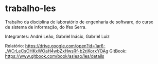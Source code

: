 # trabalho-les
Trabalho da disciplina de laboratório de engenharia de software, do curso de sistema de informação, do Ifes Serra.

Integrantes:
André Leão,
Gabriel Inácio,
Gabriel Luiz

Relatório: https://drive.google.com/open?id=1ar6-_WCrLeCsOHKxWOaH4wbZxHwsRf-b2rjKorxYOAg
GitBook: https://www.gitbook.com/book/asleao/les/details

